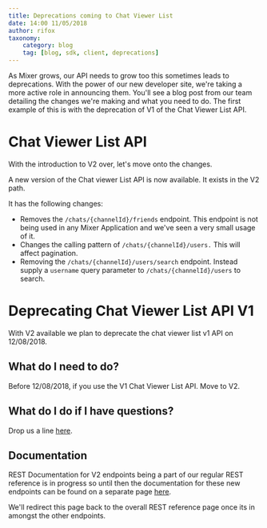```yaml
---
title: Deprecations coming to Chat Viewer List
date: 14:00 11/05/2018
author: rifox
taxonomy:
    category: blog
    tag: [blog, sdk, client, deprecations]
---
```


As Mixer grows, our API needs to grow too this sometimes leads to deprecations. With the power of our new developer site, we're taking a more active role in announcing them. You'll see a blog post from our team detailing the changes we're making and what you need to do. The first example of this is with the deprecation of V1 of the Chat Viewer List API.

# Chat Viewer List API

With the introduction to V2 over, let's move onto the changes.

A new version of the Chat viewer List API is now available. It exists in the V2 path.

It has the following changes:
- Removes the `/chats/{channelId}/friends` endpoint. This endpoint is not being used in any Mixer Application and we've seen a very small usage of it.
- Changes the calling pattern of `/chats/{channelId}/users.` This will affect pagination.
- Removing the `/chats/{channelId}/users/search` endpoint. Instead supply a `username` query parameter to `/chats/{channelId}/users` to search.


# Deprecating Chat Viewer List API V1

With V2 available we plan to deprecate the chat viewer list v1 API on 12/08/2018.

## What do I need to do?

Before 12/08/2018, if you use the V1 Chat Viewer List API. Move to V2.

## What do I do if I have questions?

Drop us a line [here](mailto:mixerdevinfo@microsoft.com).

## Documentation

REST Documentation for V2 endpoints being a part of our regular REST reference is in progress so until then the documentation for these new endpoints can be found on a separate page [here](/reference/chat/chatviewerlist).

We'll redirect this page back to the overall REST reference page once its in amongst the other endpoints.









